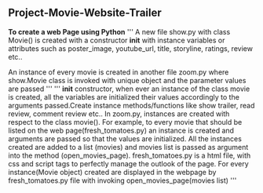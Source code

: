 Project-Movie-Website-Trailer
-----------------------------

****To create a web Page using Python****
'''
A new file show.py with class Movie() is created with a constructor __init__ with instance variables or attributes such as poster_image, youtube_url, title, storyline, ratings, review etc..

An instance of every movie is created in another file zoom.py where show.Movie class is invoked with unique object and the parameter values are passed
'''
'''
__init__ constructor, when ever an instance of the class movie is created, all the variables are initialized their values accordingly to the arguments passed.Create instance methods/functions like show trailer, read review, comment review etc..
In zoom.py, instances are created with respect to	the class movie(). For example, to every movie that should be	listed on the web page(fresh_tomatoes.py) an instance is created and arguments are passed so that the values are 	initialized.
All the instances created are added to a list (movies) and movies list is passed as argument into the method (open_movies_page).
fresh_tomatoes.py is a html file, with css and script tags to perfectly manage the outlook of the page. For every instance(Movie object) created are displayed in the webpage by fresh_tomatoes.py file with invoking open_movies_page(movies list)
'''
